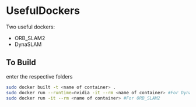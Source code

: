 # UsefulDockers

Two useful dockers:
- ORB_SLAM2
- DynaSLAM

## To Build
enter the respective folders
```bash
sudo docker built -t <name of container> .
sudo docker run --runtime=nvidia -it --rm <name of container> #For DynaSLAM
sudo docker run -it --rm <name of container> #For ORB_SLAM2
```

